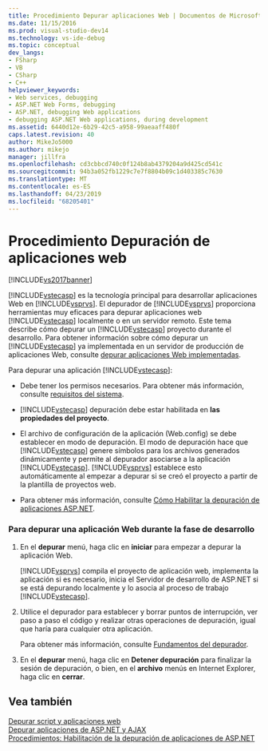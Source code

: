 ```yaml
---
title: Procedimiento Depurar aplicaciones Web | Documentos de Microsoft
ms.date: 11/15/2016
ms.prod: visual-studio-dev14
ms.technology: vs-ide-debug
ms.topic: conceptual
dev_langs:
- FSharp
- VB
- CSharp
- C++
helpviewer_keywords:
- Web services, debugging
- ASP.NET Web Forms, debugging
- ASP.NET, debugging Web applications
- debugging ASP.NET Web applications, during development
ms.assetid: 6440d12e-6b29-42c5-a958-99aeaaff480f
caps.latest.revision: 40
author: MikeJo5000
ms.author: mikejo
manager: jillfra
ms.openlocfilehash: cd3cbbcd740c0f124b8ab4379204a9d425cd541c
ms.sourcegitcommit: 94b3a052fb1229c7e7f8804b09c1d403385c7630
ms.translationtype: MT
ms.contentlocale: es-ES
ms.lasthandoff: 04/23/2019
ms.locfileid: "68205401"
---
```

# <a name="how-to-debug-web-applications"></a>Procedimiento Depuración de aplicaciones web
[!INCLUDE[vs2017banner](../includes/vs2017banner.md)]

[!INCLUDE[vstecasp](../includes/vstecasp-md.md)] es la tecnología principal para desarrollar aplicaciones Web en [!INCLUDE[vsprvs](../includes/vsprvs-md.md)]. El depurador de [!INCLUDE[vsprvs](../includes/vsprvs-md.md)] proporciona herramientas muy eficaces para depurar aplicaciones web [!INCLUDE[vstecasp](../includes/vstecasp-md.md)] localmente o en un servidor remoto. Este tema describe cómo depurar un [!INCLUDE[vstecasp](../includes/vstecasp-md.md)] proyecto durante el desarrollo. Para obtener información sobre cómo depurar un [!INCLUDE[vstecasp](../includes/vstecasp-md.md)] ya implementada en un servidor de producción de aplicaciones Web, consulte [depurar aplicaciones Web implementadas](../debugger/debugging-deployed-web-applications.md).  
  
 Para depurar una aplicación [!INCLUDE[vstecasp](../includes/vstecasp-md.md)]:  
  
- Debe tener los permisos necesarios. Para obtener más información, consulte [requisitos del sistema](../debugger/aspnet-debugging-system-requirements.md).  
  
- [!INCLUDE[vstecasp](../includes/vstecasp-md.md)] depuración debe estar habilitada en **las propiedades del proyecto**.  
  
- El archivo de configuración de la aplicación (Web.config) se debe establecer en modo de depuración. El modo de depuración hace que [!INCLUDE[vstecasp](../includes/vstecasp-md.md)] genere símbolos para los archivos generados dinámicamente y permite al depurador asociarse a la aplicación [!INCLUDE[vstecasp](../includes/vstecasp-md.md)]. [!INCLUDE[vsprvs](../includes/vsprvs-md.md)] establece esto automáticamente al empezar a depurar si se creó el proyecto a partir de la plantilla de proyectos web.  
  
- Para obtener más información, consulte [Cómo Habilitar la depuración de aplicaciones ASP.NET](../debugger/how-to-enable-debugging-for-aspnet-applications.md).  
  
### <a name="to-debug-a-web-application-during-development"></a>Para depurar una aplicación Web durante la fase de desarrollo  
  
1. En el **depurar** menú, haga clic en **iniciar** para empezar a depurar la aplicación Web.  
  
     [!INCLUDE[vsprvs](../includes/vsprvs-md.md)] compila el proyecto de aplicación web, implementa la aplicación si es necesario, inicia el Servidor de desarrollo de ASP.NET si se está depurando localmente y lo asocia al proceso de trabajo [!INCLUDE[vstecasp](../includes/vstecasp-md.md)].  
  
2. Utilice el depurador para establecer y borrar puntos de interrupción, ver paso a paso el código y realizar otras operaciones de depuración, igual que haría para cualquier otra aplicación.  
  
     Para obtener más información, consulte [Fundamentos del depurador](../debugger/debugger-basics.md).  
  
3. En el **depurar** menú, haga clic en **Detener depuración** para finalizar la sesión de depuración, o bien, en el **archivo** menús en Internet Explorer, haga clic en **cerrar**.  
  
## <a name="see-also"></a>Vea también  
 [Depurar script y aplicaciones web](../debugger/debugging-web-applications-and-script.md)   
 [Depurar aplicaciones de ASP.NET y AJAX](../debugger/debugging-aspnet-and-ajax-applications.md)   
 [Procedimientos: Habilitación de la depuración de aplicaciones de ASP.NET](../debugger/how-to-enable-debugging-for-aspnet-applications.md)
